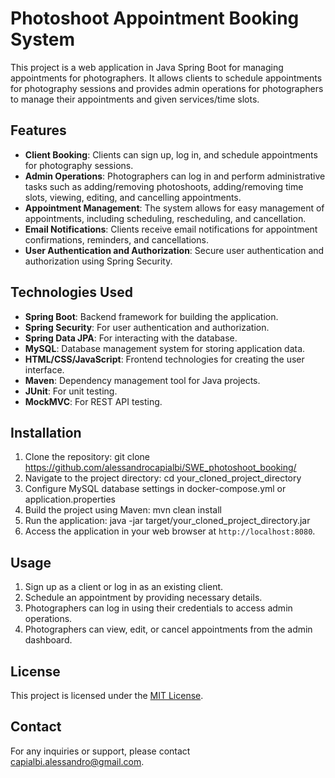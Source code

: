 # Photoshoot Appointment Booking System

This project is a web application in Java Spring Boot for managing appointments for photographers. It allows clients to schedule appointments for photography sessions and provides admin operations for photographers to manage their appointments and given services/time slots.

## Features

- **Client Booking**: Clients can sign up, log in, and schedule appointments for photography sessions.
- **Admin Operations**: Photographers can log in and perform administrative tasks such as adding/removing photoshoots, adding/removing time slots, viewing, editing, and cancelling appointments.
- **Appointment Management**: The system allows for easy management of appointments, including scheduling, rescheduling, and cancellation.
- **Email Notifications**: Clients receive email notifications for appointment confirmations, reminders, and cancellations.
- **User Authentication and Authorization**: Secure user authentication and authorization using Spring Security.

## Technologies Used

- **Spring Boot**: Backend framework for building the application.
- **Spring Security**: For user authentication and authorization.
- **Spring Data JPA**: For interacting with the database.
- **MySQL**: Database management system for storing application data.
- **HTML/CSS/JavaScript**: Frontend technologies for creating the user interface.
- **Maven**: Dependency management tool for Java projects.
- **JUnit**: For unit testing.
- **MockMVC**: For REST API testing.

## Installation

1. Clone the repository: git clone https://github.com/alessandrocapialbi/SWE_photoshoot_booking/
2. Navigate to the project directory: cd your_cloned_project_directory
3. Configure MySQL database settings in docker-compose.yml or application.properties
4. Build the project using Maven: mvn clean install
5. Run the application: java -jar target/your_cloned_project_directory.jar
6. Access the application in your web browser at `http://localhost:8080`.

## Usage

1. Sign up as a client or log in as an existing client.
2. Schedule an appointment by providing necessary details.
3. Photographers can log in using their credentials to access admin operations.
4. Photographers can view, edit, or cancel appointments from the admin dashboard.

## License

This project is licensed under the [MIT License](LICENSE).

## Contact

For any inquiries or support, please contact [capialbi.alessandro@gmail.com](mailto:capialbi.alessandro@gmail.com).





